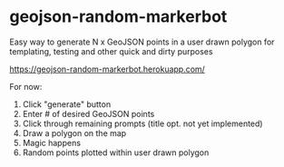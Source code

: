 # geojson-random-markerbot
Easy way to generate N x GeoJSON points in a user drawn polygon for templating, testing and other quick and dirty purposes

https://geojson-random-markerbot.herokuapp.com/

For now:
1) Click "generate" button
2) Enter # of desired GeoJSON points
3) Click through remaining prompts (title opt. not yet implemented)
4) Draw a polygon on the map
5) Magic happens
6) Random points plotted within user drawn polygon

